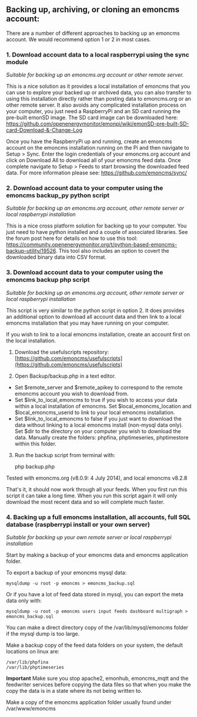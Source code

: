 ## Backing up, archiving, or cloning an emoncms account:

There are a number of different approaches to backing up an emoncms account. We would recommend option 1 or 2 in most cases.

### 1\. Download account data to a local raspberrypi using the sync module

*Suitable for backing up an emoncms.org account or other remote server.*

This is a nice solution as it provides a local installation of emoncms that you can use to explore your backed up or archived data, you can also transfer to using this installation directly rather than posting data to emoncms.org or an other remote server. It also avoids any complicated installation process on your computer, you just need a RaspberryPi and an SD card running the pre-built emonSD image. The SD card image can be downloaded here: https://github.com/openenergymonitor/emonpi/wiki/emonSD-pre-built-SD-card-Download-&-Change-Log

Once you have the RaspberryPi up and running, create an emoncms account on the emoncms installation running on the Pi and then navigate to Setup > Sync. Enter the login credentials of your emoncms.org account and click on Download All to download all of your emoncms feed data. Once complete navigate to Setup > Feeds to start browsing the downloaded feed data. For more information please see: https://github.com/emoncms/sync/

### 2\. Download account data to your computer using the emoncms backup_py python script

*Suitable for backing up an emoncms.org account, other remote server or local raspberrypi installation*

This is a nice cross platform solution for backing up to your computer. You just need to have python installed and a couple of associated libraries. See the forum post here for details on how to use this tool: https://community.openenergymonitor.org/t/python-based-emoncms-backup-utility/19526. This tool also includes an option to covert the downloaded binary data into CSV format.

### 3\. Download account data to your computer using the emoncms backup php script

*Suitable for backing up an emoncms.org account, other remote server or local raspberrypi installation*

This script is very similar to the python script in option 2. It does provides an additional option to download all account data and then link to a local emoncms installation that you may have running on your computer. 

If you wish to link to a local emoncms installation, create an account first on the local installation.

1) Download the usefulscripts repository: [https://github.com/emoncms/usefulscripts](https://github.com/emoncms/usefulscripts)

2) Open Backup/backup.php in a text editor. 

- Set $remote_server and $remote_apikey to correspond to the remote emoncms account you wish to download from.
- Set $link\_to\_local\_emoncms to true if you wish to access your data within a local installation of emoncms. Set $local\_emoncms\_location and $local\_emoncms\_userid to link to your local emoncms installation.
- Set $link\_to\_local\_emoncms to false if you just want to download the data without linking to a local emoncms install (non-mysql data only). Set $dir to the directory on your computer you wish to download the data. Manually create the folders: phpfina, phptimeseries, phptimestore within this folder.

3) Run the backup script from terminal with:

    php backup.php

Tested with emoncms.org (v8.0.9: 4 July 2014), and local emoncms v8.2.8

That's it, it should now work through all your feeds. When you first run this script it can take a long time. When you run this script again it will only download the most recent data and so will complete much faster.

### 4\. Backing up a full emoncms installation, all accounts, full SQL database (raspberrypi install or your own server)

*Suitable for backing up your own remote server or local raspberrypi installation*

Start by making a backup of your emoncms data and emoncms application folder.

To export a backup of your emoncms mysql data: 

    mysqldump -u root -p emoncms > emoncms_backup.sql
    
Or if you have a lot of feed data stored in mysql, you can export the meta data only with:
    
    mysqldump -u root -p emoncms users input feeds dashboard multigraph > emoncms_backup.sql
    
You can make a direct directory copy of the /var/lib/mysql/emoncms folder if the mysql dump is too large.

Make a backup copy of the feed data folders on your system, the default locations on linux are:

    /var/lib/phpfina
    /var/lib/phptimeseries
    
**Important** Make sure you stop apache2, emonhub, emoncms_mqtt and the feedwriter services before copying the data files so that when you make the copy the data is in a state where its not being written to.

Make a copy of the emoncms application folder usually found under /var/www/emoncms
